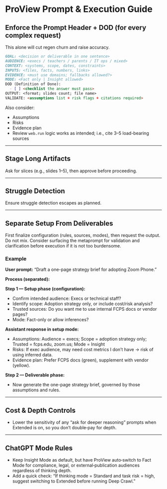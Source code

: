 # ProView Prompt & Execution Guide

## Enforce the Prompt Header + DOD (for every complex request)
This alone will cut regen churn and raise accuracy.

```md
GOAL: <decision or deliverable in one sentence>
AUDIENCE: <execs / teachers / parents / IT ops / mixed>
CONTEXT: <systems, scope, dates, constraints>
INPUTS: <files, facts, numbers, links>
EVIDENCE: <must use domains; fallbacks allowed?>
MODE: <Fact only | Insight allowed>
DOD (Definition of Done):
  - [ ] <checklist the answer must pass>
OUTPUT: <format; slides count; file name>
VALIDATE: <assumptions list + risk flags + citations required>
```

Also consider:
- Assumptions
- Risks
- Evidence plan
- Review `web.run` logic works as intended; i.e., cite 3–5 load-bearing sources

---

## Stage Long Artifacts
Ask for slices (e.g., slides 1–5), then approve before proceeding.

---

## Struggle Detection
Ensure struggle detection escapes as planned.

---

## Separate Setup From Deliverables
First finalize configuration (rules, sources, modes), then request the output. Do not mix.
Consider surfacing the metaprompt for validation and clarification before execution if it is not too burdensome.

### Example

**User prompt:** “Draft a one-page strategy brief for adopting Zoom Phone.”

**Process (separated):**

**Step 1 — Setup phase (configuration):**
- Confirm intended audience: Execs or technical staff?
- Identify scope: Adoption strategy only, or include cost/risk analysis?
- Trusted sources: Do you want me to use internal FCPS docs or vendor pages?
- Mode: Fact-only or allow inferences?

**Assistant response in setup mode:**
- Assumptions: Audience = execs; Scope = adoption strategy only; Trusted = fcps.edu, zoom.us; Mode = Insight
- Risks: If exec audience, may need cost metrics I don’t have → risk of using inferred data.
- Evidence plan: Prefer FCPS docs (green), supplement with vendor (yellow).

**Step 2 — Deliverable phase:**
- Now generate the one-page strategy brief, governed by those assumptions and rules.

---

## Cost & Depth Controls
- Lower the sensitivity of any “ask for deeper reasoning” prompts when Extended is on, so you don’t double‑pay for depth.

---

## ChatGPT Mode Rules
- Keep Insight Mode as default, but have ProView auto‑switch to Fact Mode for compliance, legal, or external‑publication audiences regardless of thinking depth.
- Add a quick check: “If thinking mode = Standard and task risk = high, suggest switching to Extended before running Deep Crawl.”
